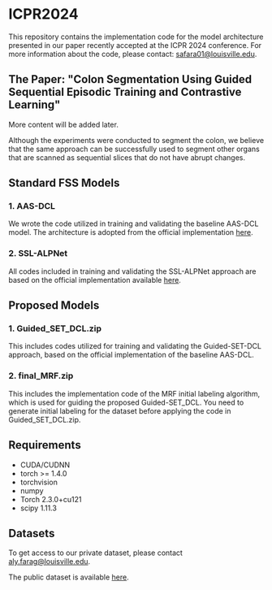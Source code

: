 # ICPR2024
This repository contains the implementation code for the model architecture presented in our paper recently accepted at the ICPR 2024 conference. For more information about the code, please contact: safara01@louisville.edu.

## The Paper: "Colon Segmentation Using Guided Sequential Episodic Training and Contrastive Learning"
More content will be added later.

Although the experiments were conducted to segment the colon, we believe that the same approach can be successfully used to segment other organs that are scanned as sequential slices that do not have abrupt changes.
## Standard FSS Models

### 1. AAS-DCL
We wrote the code utilized in training and validating the baseline AAS-DCL model. The architecture is adopted from the official implementation [here](https://github.com/cvszusparkle/AAS-DCL_FSS).

### 2. SSL-ALPNet
All codes included in training and validating the SSL-ALPNet approach are based on the official implementation available [here](https://github.com/cheng-01037/Self-supervised-Fewshot-Medical-Image-Segmentation).

## Proposed Models

### 1. Guided_SET_DCL.zip
This includes codes utilized for training and validating the Guided-SET-DCL approach, based on the official implementation of the baseline AAS-DCL.

### 2. final_MRF.zip
This includes the implementation code of the MRF initial labeling algorithm, which is used for guiding the proposed Guided-SET_DCL. You need to generate initial labeling for the dataset before applying the code in Guided_SET_DCL.zip.


## Requirements

- CUDA/CUDNN
- torch >= 1.4.0
- torchvision
- numpy
- Torch 2.3.0+cu121
- scipy 1.11.3

## Datasets

To get access to our private dataset, please contact aly.farag@louisville.edu.

The public dataset is available [here](https://www.synapse.org/Synapse:syn3193805/wiki/217789).

